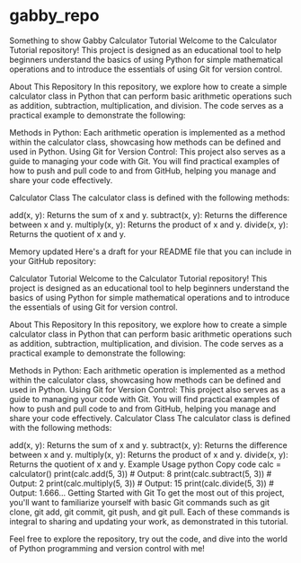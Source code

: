 # gabby_repo
Something to show Gabby
Calculator Tutorial
Welcome to the Calculator Tutorial repository! This project is designed as an educational tool to help beginners understand the basics of using Python for simple mathematical operations and to introduce the essentials of using Git for version control.

About This Repository
In this repository, we explore how to create a simple calculator class in Python that can perform basic arithmetic operations such as addition, subtraction, multiplication, and division. The code serves as a practical example to demonstrate the following:

Methods in Python: Each arithmetic operation is implemented as a method within the calculator class, showcasing how methods can be defined and used in Python.
Using Git for Version Control: This project also serves as a guide to managing your code with Git. You will find practical examples of how to push and pull code to and from GitHub, helping you manage and share your code effectively.

Calculator Class
The calculator class is defined with the following methods:

add(x, y): Returns the sum of x and y.
subtract(x, y): Returns the difference between x and y.
multiply(x, y): Returns the product of x and y.
divide(x, y): Returns the quotient of x and y.


Memory updated
Here's a draft for your README file that you can include in your GitHub repository:

Calculator Tutorial
Welcome to the Calculator Tutorial repository! This project is designed as an educational tool to help beginners understand the basics of using Python for simple mathematical operations and to introduce the essentials of using Git for version control.

About This Repository
In this repository, we explore how to create a simple calculator class in Python that can perform basic arithmetic operations such as addition, subtraction, multiplication, and division. The code serves as a practical example to demonstrate the following:

Methods in Python: Each arithmetic operation is implemented as a method within the calculator class, showcasing how methods can be defined and used in Python.
Using Git for Version Control: This project also serves as a guide to managing your code with Git. You will find practical examples of how to push and pull code to and from GitHub, helping you manage and share your code effectively.
Calculator Class
The calculator class is defined with the following methods:

add(x, y): Returns the sum of x and y.
subtract(x, y): Returns the difference between x and y.
multiply(x, y): Returns the product of x and y.
divide(x, y): Returns the quotient of x and y.
Example Usage
python
Copy code
calc = calculator()
print(calc.add(5, 3))       # Output: 8
print(calc.subtract(5, 3))  # Output: 2
print(calc.multiply(5, 3))  # Output: 15
print(calc.divide(5, 3))    # Output: 1.666...
Getting Started with Git
To get the most out of this project, you'll want to familiarize yourself with basic Git commands such as git clone, git add, git commit, git push, and git pull. Each of these commands is integral to sharing and updating your work, as demonstrated in this tutorial.

Feel free to explore the repository, try out the code, and dive into the world of Python programming and version control with me!